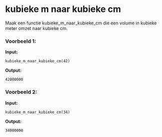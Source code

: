 # kubieke m naar kubieke cm

Maak een functie kubieke_m_naar_kubieke_cm die een volume in kubieke meter omzet naar kubieke cm. 



### Voorbeeld 1:

**Input:**
	
	kubieke_m_naar_kubieke_cm(42)

**Output:**
	
	42000000



### Voorbeeld 2:

**Input:**
	
	kubieke_m_naar_kubieke_cm(34)

**Output:**
	
	34000000
